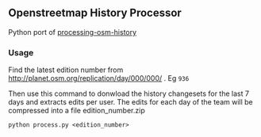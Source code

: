 ## Openstreetmap History Processor
Python port of [processing-osm-history](https://github.com/Rub21/processing-osm-history/)

### Usage
Find the latest edition number from http://planet.osm.org/replication/day/000/000/ . Eg `936`

Then use this command to donwload the history changesets for the last 7 days and extracts edits per user. The edits for each day of the team will be compressed into a file edition_number.zip

```python process.py <edition_number>```